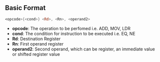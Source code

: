 ## Basic Format
```asm
<opcode>{<cond>} <Rd>, <Rn>, <operand2>
```
- **opcode**: The operation to be perfomed i.e. ADD, MOV, LDR
- **cond**: The condition for instruction to be executed i.e. EQ, NE
- **Rd**: Destination Register
- **Rn**:  First operand register
- **operand2**: Second operand, which can be register, an immediate value or shifted register value



	